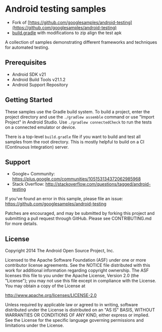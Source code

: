 Android testing samples
===================================

- Fork of [https://github.com/googlesamples/android-testing](https://github.com/googlesamples/android-testing)
- [build.gradle](espresso/BasicSample/app/build.gradle) with modifications to zip align the test apk

A collection of samples demonstrating different frameworks and techniques for automated testing.

Prerequisites
--------------

- Android SDK v21
- Android Build Tools v21.1.2
- Android Support Repository

Getting Started
---------------

These samples use the Gradle build system. To build a project, enter the project directory and use the `./gradlew assemble` command or use "Import Project" in Android Studio. Use `./gradlew connectedCheck` to run the tests on a connected emulator or device. 

There is a top-level `build.gradle` file if you want to build and test all samples from the root directory. This is mostly helpful to build on a CI (Continuous Integration) server.

Support
-------

- Google+ Community: https://plus.google.com/communities/105153134372062985968
- Stack Overflow: http://stackoverflow.com/questions/tagged/android-testing

If you've found an error in this sample, please file an issue:
https://github.com/googlesamples/android-testing

Patches are encouraged, and may be submitted by forking this project and
submitting a pull request through GitHub. Please see CONTRIBUTING.md for more details.

License
-------

Copyright 2014 The Android Open Source Project, Inc.

Licensed to the Apache Software Foundation (ASF) under one or more contributor
license agreements.  See the NOTICE file distributed with this work for
additional information regarding copyright ownership.  The ASF licenses this
file to you under the Apache License, Version 2.0 (the "License"); you may not
use this file except in compliance with the License.  You may obtain a copy of
the License at

http://www.apache.org/licenses/LICENSE-2.0

Unless required by applicable law or agreed to in writing, software
distributed under the License is distributed on an "AS IS" BASIS, WITHOUT
WARRANTIES OR CONDITIONS OF ANY KIND, either express or implied.  See the
License for the specific language governing permissions and limitations under
the License.


